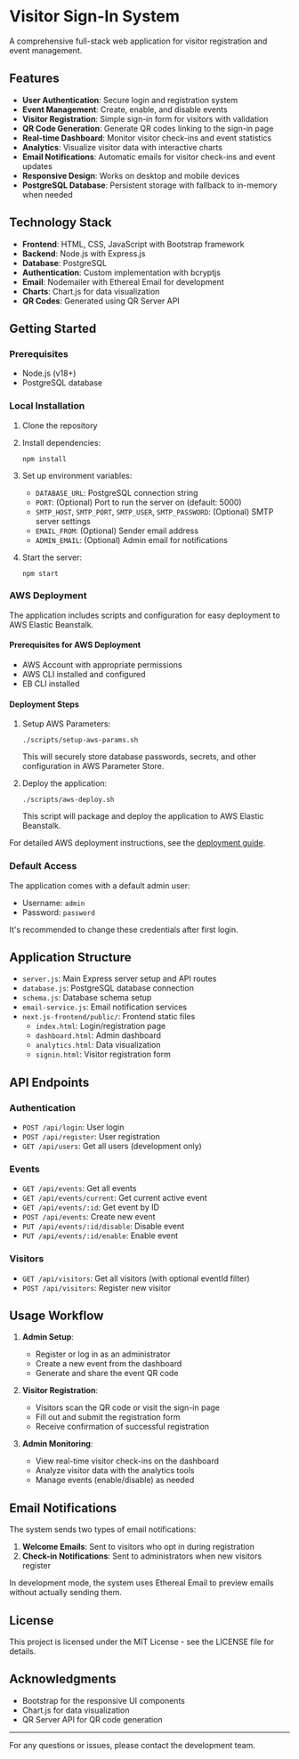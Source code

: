 # Visitor Sign-In System

A comprehensive full-stack web application for visitor registration and event management.

## Features

- **User Authentication**: Secure login and registration system
- **Event Management**: Create, enable, and disable events
- **Visitor Registration**: Simple sign-in form for visitors with validation
- **QR Code Generation**: Generate QR codes linking to the sign-in page
- **Real-time Dashboard**: Monitor visitor check-ins and event statistics
- **Analytics**: Visualize visitor data with interactive charts
- **Email Notifications**: Automatic emails for visitor check-ins and event updates
- **Responsive Design**: Works on desktop and mobile devices
- **PostgreSQL Database**: Persistent storage with fallback to in-memory when needed

## Technology Stack

- **Frontend**: HTML, CSS, JavaScript with Bootstrap framework
- **Backend**: Node.js with Express.js
- **Database**: PostgreSQL
- **Authentication**: Custom implementation with bcryptjs
- **Email**: Nodemailer with Ethereal Email for development
- **Charts**: Chart.js for data visualization
- **QR Codes**: Generated using QR Server API

## Getting Started

### Prerequisites

- Node.js (v18+)
- PostgreSQL database

### Local Installation

1. Clone the repository
2. Install dependencies:
   ```
   npm install
   ```
3. Set up environment variables:
   - `DATABASE_URL`: PostgreSQL connection string
   - `PORT`: (Optional) Port to run the server on (default: 5000)
   - `SMTP_HOST`, `SMTP_PORT`, `SMTP_USER`, `SMTP_PASSWORD`: (Optional) SMTP server settings
   - `EMAIL_FROM`: (Optional) Sender email address
   - `ADMIN_EMAIL`: (Optional) Admin email for notifications

4. Start the server:
   ```
   npm start
   ```

### AWS Deployment

The application includes scripts and configuration for easy deployment to AWS Elastic Beanstalk.

#### Prerequisites for AWS Deployment

- AWS Account with appropriate permissions
- AWS CLI installed and configured
- EB CLI installed

#### Deployment Steps

1. Setup AWS Parameters:
   ```
   ./scripts/setup-aws-params.sh
   ```
   This will securely store database passwords, secrets, and other configuration in AWS Parameter Store.

2. Deploy the application:
   ```
   ./scripts/aws-deploy.sh
   ```
   This script will package and deploy the application to AWS Elastic Beanstalk.

For detailed AWS deployment instructions, see the [deployment guide](deploy/README.md).

### Default Access

The application comes with a default admin user:
- Username: `admin`
- Password: `password`

It's recommended to change these credentials after first login.

## Application Structure

- `server.js`: Main Express server setup and API routes
- `database.js`: PostgreSQL database connection
- `schema.js`: Database schema setup
- `email-service.js`: Email notification services
- `next.js-frontend/public/`: Frontend static files
  - `index.html`: Login/registration page
  - `dashboard.html`: Admin dashboard
  - `analytics.html`: Data visualization
  - `signin.html`: Visitor registration form

## API Endpoints

### Authentication
- `POST /api/login`: User login
- `POST /api/register`: User registration
- `GET /api/users`: Get all users (development only)

### Events
- `GET /api/events`: Get all events
- `GET /api/events/current`: Get current active event
- `GET /api/events/:id`: Get event by ID
- `POST /api/events`: Create new event
- `PUT /api/events/:id/disable`: Disable event
- `PUT /api/events/:id/enable`: Enable event

### Visitors
- `GET /api/visitors`: Get all visitors (with optional eventId filter)
- `POST /api/visitors`: Register new visitor

## Usage Workflow

1. **Admin Setup**:
   - Register or log in as an administrator
   - Create a new event from the dashboard
   - Generate and share the event QR code

2. **Visitor Registration**:
   - Visitors scan the QR code or visit the sign-in page
   - Fill out and submit the registration form
   - Receive confirmation of successful registration

3. **Admin Monitoring**:
   - View real-time visitor check-ins on the dashboard
   - Analyze visitor data with the analytics tools
   - Manage events (enable/disable) as needed

## Email Notifications

The system sends two types of email notifications:
1. **Welcome Emails**: Sent to visitors who opt in during registration
2. **Check-in Notifications**: Sent to administrators when new visitors register

In development mode, the system uses Ethereal Email to preview emails without actually sending them.

## License

This project is licensed under the MIT License - see the LICENSE file for details.

## Acknowledgments

- Bootstrap for the responsive UI components
- Chart.js for data visualization
- QR Server API for QR code generation

---

For any questions or issues, please contact the development team.